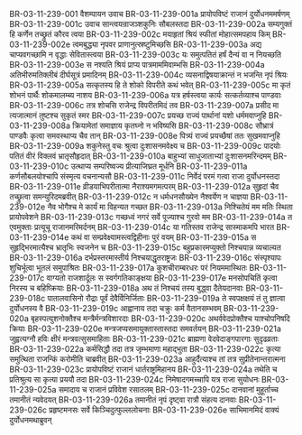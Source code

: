 BR-03-11-239-001	वैशम्पायन उवाच
BR-03-11-239-001a	प्रायोपविष्टं राजानं दुर्योधनममर्षणम्
BR-03-11-239-001c	उवाच सान्त्वयन्राजञ्शकुनिः सौबलस्तदा
BR-03-11-239-002a	सम्यगुक्तं हि कर्णेन तच्छ्रुतं कौरव त्वया
BR-03-11-239-002c	मयाहृतां श्रियं स्फीतां मोहात्समपहाय किम्
BR-03-11-239-002e	त्वमबुद्ध्या नृपवर प्राणानुत्स्रष्टुमिच्छसि
BR-03-11-239-003a	अद्य चाप्यवगच्छामि न वृद्धाः सेवितास्त्वया
BR-03-11-239-003c	यः समुत्पतितं हर्षं दैन्यं वा न नियच्छति
BR-03-11-239-003e	स नश्यति श्रियं प्राप्य पात्रमाममिवाम्भसि
BR-03-11-239-004a	अतिभीरुमतिक्लीबं दीर्घसूत्रं प्रमादिनम्
BR-03-11-239-004c	व्यसनाद्विषयाक्रान्तं न भजन्ति नृपं श्रियः
BR-03-11-239-005a	सत्कृतस्य हि ते शोको विपरीते कथं भवेत्
BR-03-11-239-005c	मा कृतं शोभनं पार्थैः शोकमालम्ब्य नाशय
BR-03-11-239-006a	यत्र हर्षस्त्वया कार्यः सत्कर्तव्याश्च पाण्डवाः
BR-03-11-239-006c	तत्र शोचसि राजेन्द्र विपरीतमिदं तव
BR-03-11-239-007a	प्रसीद मा त्यजात्मानं तुष्टश्च सुकृतं स्मर
BR-03-11-239-007c	प्रयच्छ राज्यं पार्थानां यशो धर्ममवाप्नुहि
BR-03-11-239-008a	क्रियामेतां समाज्ञाय कृतघ्नो न भविष्यसि
BR-03-11-239-008c	सौभ्रात्रं पाण्डवैः कृत्वा समवस्थाप्य चैव तान्
BR-03-11-239-008e	पित्र्यं राज्यं प्रयच्छैषां ततः सुखमवाप्नुहि
BR-03-11-239-009a	शकुनेस्तु वचः श्रुत्वा दुःशासनमवेक्ष्य च
BR-03-11-239-009c	पादयोः पतितं वीरं विक्लवं भ्रातृसौहृदात्
BR-03-11-239-010a	बाहुभ्यां साधुजाताभ्यां दुःशासनमरिन्दमम्
BR-03-11-239-010c	उत्थाप्य सम्परिष्वज्य प्रीत्याजिघ्रत मूर्धनि
BR-03-11-239-011a	कर्णसौबलयोश्चापि संस्मृत्य वचनान्यसौ
BR-03-11-239-011c	निर्वेदं परमं गत्वा राजा दुर्योधनस्तदा
BR-03-11-239-011e	व्रीडयाभिपरीतात्मा नैराश्यमगमत्परम्
BR-03-11-239-012a	सुहृदां चैव तच्छ्रुत्वा समन्युरिदमब्रवीत्
BR-03-11-239-012c	न धर्मधनसौख्येन नैश्वर्येण न चाज्ञया
BR-03-11-239-012e	नैव भोगैश्च मे कार्यं मा विहन्यत गच्छत
BR-03-11-239-013a	निश्चितेयं मम मतिः स्थिता प्रायोपवेशने
BR-03-11-239-013c	गच्छध्वं नगरं सर्वे पूज्याश्च गुरवो मम
BR-03-11-239-014a	त एवमुक्ताः प्रत्यूचू राजानमरिमर्दनम्
BR-03-11-239-014c	या गतिस्तव राजेन्द्र सास्माकमपि भारत
BR-03-11-239-014e	कथं वा सम्प्रवेक्ष्यामस्त्वद्विहीनाः पुरं वयम्
BR-03-11-239-015a	स सुहृद्भिरमात्यैश्च भ्रातृभिः स्वजनेन च
BR-03-11-239-015c	बहुप्रकारमप्युक्तो निश्चयान्न व्यचाल्यत
BR-03-11-239-016a	दर्भप्रस्तरमास्तीर्य निश्चयाद्धृतराष्ट्रजः
BR-03-11-239-016c	संस्पृश्यापः शुचिर्भूत्वा भूतलं समुपाश्रितः
BR-03-11-239-017a	कुशचीराम्बरधरः परं नियममास्थितः
BR-03-11-239-017c	वाग्यतो राजशार्दूलः स स्वर्गगतिकाङ्क्षया
BR-03-11-239-017e	मनसोपचितिं कृत्वा निरस्य च बहिष्क्रियाः
BR-03-11-239-018a	अथ तं निश्चयं तस्य बुद्ध्वा दैतेयदानवाः
BR-03-11-239-018c	पातालवासिनो रौद्राः पूर्वं देवैर्विनिर्जिताः
BR-03-11-239-019a	ते स्वपक्षक्षयं तं तु ज्ञात्वा दुर्योधनस्य वै
BR-03-11-239-019c	आह्वानाय तदा चक्रुः कर्म वैतानसम्भवम्
BR-03-11-239-020a	बृहस्पत्युशनोक्तैश्च मन्त्रैर्मन्त्रविशारदाः
BR-03-11-239-020c	अथर्ववेदप्रोक्तैश्च याश्चोपनिषदि क्रियाः
BR-03-11-239-020e	मन्त्रजप्यसमायुक्तास्तास्तदा समवर्तयन्
BR-03-11-239-021a	जुह्वत्यग्नौ हविः क्षीरं मन्त्रवत्सुसमाहिताः
BR-03-11-239-021c	ब्राह्मणा वेदवेदाङ्गपारगाः सुदृढव्रताः
BR-03-11-239-022a	कर्मसिद्धौ तदा तत्र जृम्भमाणा महाद्भुता
BR-03-11-239-022c	कृत्या समुत्थिता राजन्किं करोमीति चाब्रवीत्
BR-03-11-239-023a	आहुर्दैत्याश्च तां तत्र सुप्रीतेनान्तरात्मना
BR-03-11-239-023c	प्रायोपविष्टं राजानं धार्तराष्ट्रमिहानय
BR-03-11-239-024a	तथेति च प्रतिश्रुत्य सा कृत्या प्रययौ तदा
BR-03-11-239-024c	निमेषादगमच्चापि यत्र राजा सुयोधनः
BR-03-11-239-025a	समादाय च राजानं प्रविवेश रसातलम्
BR-03-11-239-025c	दानवानां मुहूर्ताच्च तमानीतं न्यवेदयत्
BR-03-11-239-026a	तमानीतं नृपं दृष्ट्वा रात्रौ संहत्य दानवाः
BR-03-11-239-026c	प्रहृष्टमनसः सर्वे किञ्चिदुत्फुल्ललोचनाः
BR-03-11-239-026e	साभिमानमिदं वाक्यं दुर्योधनमथाब्रुवन्
